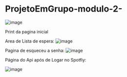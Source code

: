 # ProjetoEmGrupo-modulo-2-

![image](https://user-images.githubusercontent.com/114247058/205653501-7a3dad74-db38-4d8b-96fc-4eab17b2537b.png)

Print da pagina inicial

Area de Lista de espera: 
![image](https://user-images.githubusercontent.com/114247058/205653774-28c6d506-754a-43fc-b607-35a12344e1a2.png)

Pagina de esqueceu a senha: 
![image](https://user-images.githubusercontent.com/114247058/205653888-e1245ea6-c65a-4a26-a018-57e91209c32b.png)

Página do Api após de Logar no Spotfiy:

![image](https://user-images.githubusercontent.com/114247058/205654061-6628a5c4-fb54-4145-85d9-8c4d39c31746.png)
